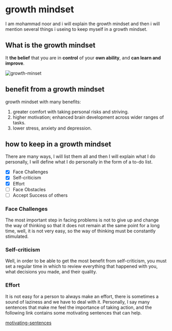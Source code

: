 # growth mindset 
I am mohammad noor and i will explain the growth mindset and then i will mention several things i useing to keep myself in a growth mindset.
## What is the growth mindset
It **the belief** that you are in **control** of your **own ability**, and **can learn and improve**.

![growth-minset](https://3kllhk1ibq34qk6sp3bhtox1-wpengine.netdna-ssl.com/wp-content/uploads/NewGrowthMindset2.png)

## benefit from a growth mindset
growth mindset with many benefits:

1. greater comfort with taking personal risks and striving.
2. higher motivation; enhanced brain development across wider ranges of tasks.
3. lower stress, anxiety and depression.

## how to keep in a growth mindset
There are many ways, I will list them all and then I will explain what I do personally, I will define what I do personally in the form of a to-do list.

- [x] Face Challenges
- [x] Self-criticism
- [x] Effort
- [ ] Face Obstacles
- [ ] Accept Success of others

### Face Challenges
The most important step in facing problems is not to give up and change the way of thinking so that it does not remain at the same point for a long time, well, it is not very easy, so the way of thinking must be constantly stimulated.
### Self-criticism
Well, in order to be able to get the most benefit from self-criticism, you must set a regular time in which to review everything that happened with you, what decisions you made, and their quality.
### Effort
It is not easy for a person to always make an effort, there is sometimes a sound of laziness and we have to deal with it. Personally, I say many sentences that make me feel the importance of taking action, and the following link contains some motivating sentences that can help. 

[motivating-sentences](https://www.success.com/17-motivational-quotes-to-inspire-you-to-be-successful/) 

